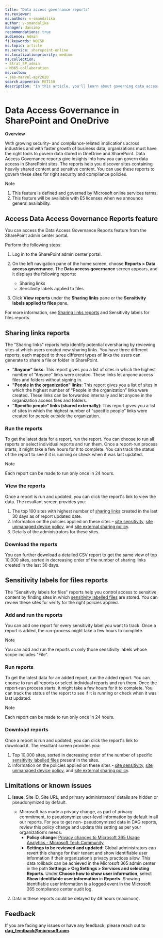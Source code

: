 ```yaml
---
title: "Data access governance reports"
ms.reviewer: 
ms.author: v-smandalika
author: v-smandalika
manager: dansimp
recommendations: true
audience: Admin
f1.keywords: NOCSH
ms.topic: article
ms.service: sharepoint-online
ms.localizationpriority: medium
ms.collection:  
- Strat_SP_admin
- M365-collaboration
ms.custom:
- seo-marvel-apr2020
search.appverid: MET150
description: "In this article, you'll learn about governing data access in SharePoint and OneDrive."
---
```


# Data Access Governance in SharePoint and OneDrive

**Overview**

With growing security- and compliance-related implications across industries and with faster growth of business data, organizations must have the right tools to govern data stored in OneDrive and SharePoint. Data Access Governance reports give insights into how you can govern data access in SharePoint sites.
The reports help you discover sites containing heavily shared content and sensitive content. You can use these reports to govern these sites for right security and compliance policies.

> [!NOTE]
> 1. This feature is defined and governed by Microsoft online services terms.
> 2. This feature will be available with E5 licenses when we announce general availability.

## Access Data Access Governance Reports feature

You can access the Data Access Governance Reports feature from the SharePoint admin center portal.

Perform the following steps:

1. Log in to the SharePoint admin center portal.
1. On the left navigation pane of the home screen, choose **Reports > Data access governance**.
   The **Data access governance** screen appears, and it displays the following reports:

    - Sharing links
    - Sensitivity labels applied to files

1. Click **View reports** under the **Sharing links** pane or the **Sensitivity labels applied to files** pane.

For more information, see [Sharing links reports](#sharing-links-reports) and Sensitivity labels for files reports.

## Sharing links reports

The "Sharing links" reports help identify potential oversharing by reviewing sites at which users created new sharing links. You have three different reports, each mapped to three different types of links the users can generate to share a file or folder in SharePoint.

- **"Anyone" links**: This report gives you a list of sites in which the highest number of “Anyone” links were created. These links let anyone access files and folders without signing in.
- **"People in the organization" links**: This report gives you a list of sites in which the highest number of “People in the organization” links were created. These links can be forwarded internally and let anyone in the organization access files and folders.
- **"Specific people" links (shared externally)**: This report gives you a list of sites in which the highest number of “specific people” links were created for people outside the organization.

### Run the reports

To get the latest data for a report, run the report. You can choose to run all reports or select individual reports and run them. Once a report-run process starts, it might take a few hours for it to complete. You can track the status of the report to see if it is running or check when it was last updated.

> [!NOTE]
> Each report can be made to run only once in 24 hours.

### View the reports

Once a report is run and updated, you can click the report's link to view the data.
The resultant screen provides you:

1. The top 100 sites with highest number of [sharing links](modern-experience-sharing-permissions.md) created in the last 30 days as of report updated date.
1. Information on the policies applied on these sites – [site sensitivity](/microsoft-365/compliance/sensitivity-labels-teams-groups-sites), [site unmanaged device policy](control-access-from-unmanaged-devices.md), and [site external sharing policy](external-sharing-overview.md).
1. Details of the administrators for these sites.

### Download the reports

You can further download a detailed CSV report to get the same view of top 10,000 sites, sorted in decreasing order of the number of sharing links created in the last 30 days.

## Sensitivity labels for files reports

The "Sensitivity labels for files" reports help you control access to sensitive content by finding sites in which [sensitivity labelled files](/microsoft-365/compliance/sensitivity-labels-sharepoint-onedrive-files) are stored. You can review these sites for verify for the right policies applied.

### Add and run the reports

You can add one report for every sensitivity label you want to track. Once a report is added, the run-process might take a few hours to complete.

> [!NOTE]
> You can add and run the reports on only those sensitivity labels whose scope includes "File".

### Run reports

To get the latest data for an added report, run the added report. You can choose to run all reports or select individual reports and run them. Once the report-run process starts, it might take a few hours for it to complete. You can track the status of the report to see if it is running or check when it was last updated.

> [!NOTE]
> Each report can be made to run only once in 24 hours.

### Download reports

Once a report is run and updated, you can click the report's link to download it.
The resultant screen provides you:

1. Top 10,000 sites, sorted in decreasing order of the number of specific [sensitivity labelled files](/microsoft-365/compliance/sensitivity-labels-sharepoint-onedrive-files) present in the sites.
1. Information on the policies applied on these sites - [site sensitivity](/microsoft-365/compliance/sensitivity-labels-teams-groups-sites), [site unmanaged device policy](control-access-from-unmanaged-devices.md), and [site external sharing policy](external-sharing-overview.md).

## Limitations or known issues

1. **Issue**: Site ID, Site URL, and primary administrators' details are hidden or pseudonymized by default.
    - Microsoft has made a privacy change, as part of privacy commitment, to pseudonymize user-level information by default in all our reports. For you to get non- pseudonymized data in DAG reports, review this policy change and update this setting as per your organization’s needs.
        - **Policy change**: [Privacy changes to Microsoft 365 Usage Analytics - Microsoft Tech Community](https://techcommunity.microsoft.com/t5/microsoft-365-blog/privacy-changes-to-microsoft-365-usage-analytics/ba-p/2694137)
        - **Settings to be reviewed and updated**: Global administrators can revert this change for their tenant and show identifiable user information if their organization’s privacy practices allow. This data rollback can be achieved in the Microsoft 365 admin center in the path **Settings > Org Settings > Services and selecting Reports**. Under **Choose how to show user information**, select **Show identifiable user information** in **Reports**. Showing identifiable user information is a logged event in the Microsoft 365 compliance center audit log.
        
1. Data in these reports could be delayed by 48 hours (maximum).

## Feedback

If you are facing any issues or have any feedback, please reach out to **dag_feedback@microsoft.com**.




